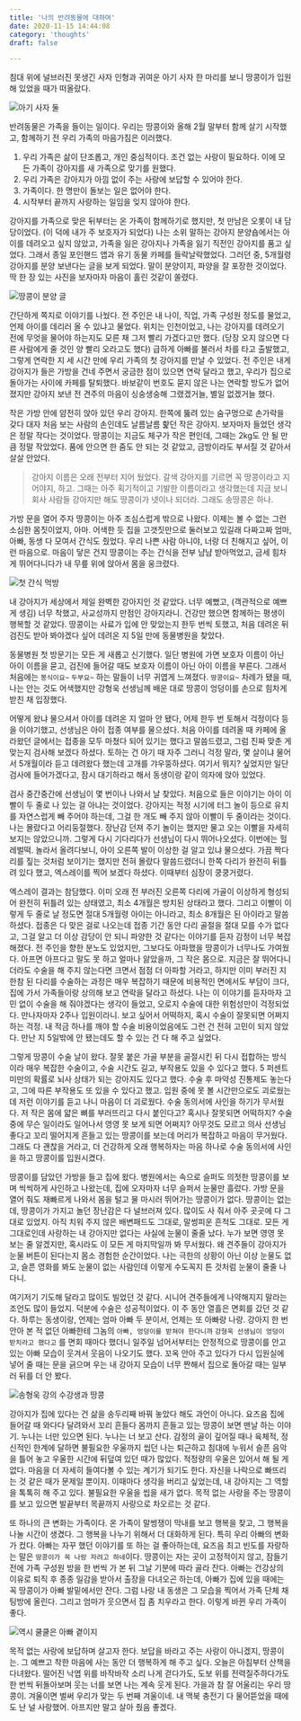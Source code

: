 ```yaml
---
title: '나의 반려동물에 대하여'
date: 2020-11-15 14:44:08
category: 'thoughts'
draft: false

---
```


침대 위에 널브러진 못생긴 사자 인형과 귀여운 아기 사자 한 마리를 보니 땅콩이가 입원해 있었을 때가 떠올랐다.

![아기 사자 둘](./images/peanut_0.png)

반려동물은 가족을 들이는 일이다. 우리는 땅콩이와 올해 2월 말부터 함께 살기 시작했고, 함께하기 전 우리 가족의 마음가짐은 이러했다.

1. 우리 가족은 삶이 단조롭고, 개인 중심적이다. 조건 없는 사랑이 필요하다. 이에 모든 가족이 강아지를 새 가족으로 맞기를 원했다.
2. 우리 가족은 강아지가 아낌 없이 주는 사랑에 보답할 수 있어야 한다.
3. 가족이다. 한 명만이 돌보는 일은 없어야 한다.
4. 시작부터 끝까지 사랑하는 일임을 잊지 않아야 한다.

강아지를 가족으로 맞은 뒤부터는 온 가족이 함께하기로 했지만, 첫 만남은 오롯이 내 담당이었다. (이 덕에 내가 주 보호자가 되었다) 나는 소위 말하는 강아지 분양숍에서는 아이를 데려오고 싶지 않았고, 가족을 잃은 강아지나 가족을 잃기 직전인 강아지를 품고 싶었다. 그래서 종일 포인핸드 앱과 유기 동물 카페를 들락날락했었다. 그러던 중, 5개월령 강아지를 분양 보낸다는 글을 보게 되었다. 말이 분양이지, 파양을 잘 포장한 것이었다. 딱 한 장 있는 사진을 보자마자 마음이 홀린 것같이 쏠렸다.

![땅콩이 분양 글](./images/peanut_1.jpg)

간단하게 쪽지로 이야기를 나눴다. 전 주인은 내 나이, 직업, 가족 구성원 정도를 물었고, 언제 아이를 데리러 올 수 있냐고 물었다. 위치는 인천이었고, 나는 강아지를 데려오기 전에 무엇을 물어야 하는지도 모른 채 그저 빨리 가겠다고만 했다. (당장 오지 않으면 다른 사람에게 줄 것인 양 빨리 오라고도 했다) 급하게 아빠를 불러서 차를 타고 출발했고, 그렇게 연락한 지 세 시간 만에 우리 가족의 첫 강아지를 만날 수 있었다. 전 주인은 내게 강아지가 들은 가방을 건네 주면서 궁금한 점이 있으면 연락 달라고 했고, 우리가 집으로 돌아가는 사이에 카페를 탈퇴했다. 바보같이 번호도 묻지 않은 나는 연락할 방도가 없어졌지만 강아지 보낸 전 견주의 마음이 싱숭생숭해 그랬겠거늘, 별일 없겠거늘 했다.

작은 가방 안에 얌전히 앉아 있던 우리 강아지. 한쪽에 뚫려 있는 숨구멍으로 손가락을 갖다 대자 처음 보는 사람의 손인데도 날름날름 핥던 작은 강아지. 보자마자 들었던 생각은 정말 작다는 것이었다. 땅콩이는 지금도 체구가 작은 편인데, 그때는 2kg도 안 될 만큼 정말 작았었다. 품에 안으면 한 줌도 안 되는 것 같았고, 금방이라도 부서질 것 같아서 살살 안았다.

> 강아지 이름은 오래 전부터 지어 뒀었다. 갈색 강아지를 기르면 꼭 땅콩이라고 지어야지, 하고. 그때는 아주 획기적이고 기발한 이름이라고 생각했는데 지금 보니 회사 사람들 강아지만 해도 땅콩이가 넷이나 되더라. 그래도 송땅콩은 하나.

가방 문을 열어 주자 땅콩이는 아주 조심스럽게 밖으로 나왔다. 이제는 볼 수 없는 그런 소심한 몸짓이었지, 아마. 어색한 듯 집을 고갯짓만으로 둘러보고 있길래 다짜고짜 엄마, 아빠, 동생 다 모여서 간식도 줬었다. 우리 나쁜 사람 아니야, 너랑 더 친해지고 싶어, 이런 마음으로. 마음이 닿은 건지 땅콩이는 주는 간식을 전부 냠냠 받아먹었고, 금세 힘차게 뛰어다니다가 내 무릎 위에 앉아서 몸을 웅크렸다.

![첫 간식 먹방](./images/peanut_2.jpg)

내 강아지가 세상에서 제일 완벽한 강아지인 것 같았다. 너무 예뻤고, (객관적으로 예쁘게 생김) 너무 착했고, 사교성까지 만점인 강아지라니. 건강만 했으면 함께하는 평생이 행복할 것 같았다. 땅콩이는 사료가 입에 안 맞았는지 한두 번씩 토했고, 처음 데려온 뒤 검진도 받아 봐야겠다 싶어 데려온 지 5일 만에 동물병원을 찾았다.

동물병원 첫 방문기는 모든 게 새롭고 신기했다. 일단 병원에 가면 보호자 이름이 아닌 아이 이름을 묻고, 검진에 들어갈 때도 보호자 이름이 아닌 아이 이름을 부른다. 그래서 처음에는 `봉식이요~` `두부요~` 하는 말들이 너무 귀엽게 느껴졌다. `땅콩이요~` 차례가 됐을 때, 나는 안는 것도 어색했지만 강형욱 선생님께 배운 대로 땅콩이 엉덩이를 손으로 힘차게 받친 채 입장했다.

어떻게 왔냐 물으셔서 아이를 데려온 지 얼마 안 됐다, 어제 한두 번 토해서 걱정이다 등을 이야기했고, 선생님은 아이 접종 여부를 물으셨다. 처음 아이를 데려올 때 카페에 올라왔던 글에서는 접종을 모두 마쳤다 되어 있기는 했다고 말씀드렸고, 그럼 진짜 맞춘 게 맞는지 검사해 보겠다 하셨다. 토하는 건 아기 때 자주 그러니 걱정 말라, 몇 살이냐 물어서 5개월이라 듣고 데려왔다 했는데 고개를 갸우뚱하셨다. 여기서 뭐지? 싶었지만 일단 검사에 들어가겠다고, 잠시 대기하라고 해서 동생이랑 같이 의자에 앉아 있었다.

검사 중간중간에 선생님이 몇 번이나 나와서 날 찾았다. 처음으로 들은 이야기는 아이 이빨이 두 줄로 나 있는 걸 아냐는 것이었다. 강아지는 적정 시기에 터그 놀이 등으로 유치를 자연스럽게 빼 주어야 하는데, 그걸 한 개도 빼 주지 않아 이빨이 두 줄이라는 것이다. 나는 몰랐다고 어리둥절했다. 장난감 던져 주기 놀이는 했지만 물고 오는 이빨을 자세히 보지는 않았으니까. 그렇게 다시 기다리다가 선생님이 다시 뛰어나오셨다. 이번에는 헐레벌떡. 놀라서 올려다보니, 아이 오른쪽 발이 이상한 걸 알고 있냐 물으셨다. 가끔 짝다리를 짚는 것처럼 보이기는 했지만 전혀 몰랐다 말씀드렸더니 한쪽 다리가 완전히 뒤틀려 있다 했고, 엑스레이를 찍어 보겠다 하셨다. 이때부터 심장이 쿵쿵거렸다.

엑스레이 결과는 참담했다. 이미 오래 전 부러진 오른쪽 다리에 가골이 이상하게 형성되어 완전히 뒤틀려 있는 상태였고, 최소 4개월은 방치된 상태라고 했다. 그리고 이빨이 이렇게 두 줄로 날 정도면 절대 5개월령 아이는 아니라고, 최소 8개월은 된 아이라고 말씀하셨다. 접종은 다 맞은 걸로 나오는데 접종 기간 동안 다리 골절을 절대 모를 수가 없다고, 그걸 알고 더 이상 감당이 안 되니 파양한 것 같다는 이야기를 듣자 감정이 너무 복잡해졌다. 전 주인을 향한 분노도 있었지만, 그보다도 아파했을 땅콩이가 너무나도 가여웠다. 아프면 아프다고 말도 못 하고 얼마나 앓았을까, 그 작은 몸으로. 지금은 잘 뛰어다니더라도 수술을 해 주지 않는다면 크면서 점점 더 아파할 거라고, 하지만 이미 부러진 지 한참 된 다리를 수술하는 과정은 매우 복잡하기 때문에 비용적인 면에서도 부담이 크다, 집에 가서 가족들이랑 상의해 보고 연락을 달라고 하셨다. 나는 이 이야기를 듣자마자 고민 없이 수술을 해 줘야겠다는 생각이 들었고, 오로지 수술에 대한 위험성만이 걱정되었다. 만나자마자 2주나 입원이라니. 보고 싶어서 어떡하지, 혹시 수술이 잘못되면 어쩌지 하는 걱정. 내 적금 하나를 깨야 할 수술 비용이었음에도 그런 건 전혀 고민이 되지 않았다. 만난 지 5일밖에 안 됐는데도 할 수 있는 건 다 해 주고 싶었다.

그렇게 땅콩이 수술 날이 왔다. 잘못 붙은 가골 부분을 골절시킨 뒤 다시 접합하는 방식이라 매우 복잡한 수술이고, 수술 시간도 길고, 부작용도 있을 수 있다고 했다. 5 퍼센트 미만의 확률로 뇌사 상태가 되는 강아지도 있다고 했다. 수술 후 마약성 진통제도 놓는다고, 그에 따른 부작용도 또 있을 수 있다고 했고. 입원 중에 못 볼 시간만으로도 괴로웠는데 저런 이야기를 듣고 나니 마음이 더 괴로웠다. 수술 동의서에 사인을 하기가 무서웠다. 저 작은 몸에 얇은 뼈를 부러뜨리고 다시 붙인다고? 혹시나 잘못되면 어떡하지? 수술 중에 무슨 일이라도 일어나서 영영 못 보게 되면 어쩌지? 아무것도 모르고 의사 선생님 좋다고 꼬리 떨어지게 흔들고 있는 땅콩이를 보는데 머리가 복잡하고 마음이 무거웠다. 그래도 다 괜찮을 거라고, 더 건강하게 오래 행복하자는 마음 하나로 수술 동의서에 사인을 하고 땅콩이를 입원시켰다.

땅콩이를 담았던 가방을 들고 집에 왔다. 병원에서는 속으로 슬퍼도 의젓한 땅콩이를 보며 씩씩하게 사인하고 나왔는데, 집에 오자마자 너무 슬퍼서 눈물만 흘렀다. 가방 문을 열어 줘도 재빠르게 나와서 몸을 털고 물 마시러 뛰어가는 땅콩이가 없다. 땅콩이는 없는데, 땅콩이가 가지고 놀던 장난감은 다 널브러져 있다. 많이도 사 줘서 아주 곳곳에 다 그대로 있었지. 아직 치워 주지 않은 배변패드도 그대로, 말썽피운 흔적도 그대로. 모든 게 그대로인데 사랑하는 내 강아지만 없다는 사실에 눈물이 줄줄 났다. 누가 보면 영영 못 보는 줄 알겠지만, 혹시라도 이 모든 게 마지막일까 봐 무서웠다. 왜 견주들이 강아지가 눈물 버튼이 된다는지 몸소 경험한 순간이었다. 나는 극한의 상황이 아닌 이상 눈물도 없고, 슬픈 영화를 봐도 눈물이 없는 사람인데 이렇게 수도꼭지 튼 것처럼 눈물이 줄줄 나다니.

여기저기 기도해 달라고 많이도 빌었던 것 같다. 시니어 견주들에게 나약해지지 말라는 조언도 많이 들었지. 덕분에 수술은 성공적이었다. 이 주 동안 열흘은 면회를 갔던 것 같다. 하루는 동생이랑, 언제는 엄마 아빠 두 분이서, 언제는 또 아빠랑 나랑. 강아지 한 번 안아 본 적 없던 아빠한테 그놈의 `아빠, 엉덩이를 받쳐야 한다니까` `강형욱 선생님이 엉덩이 받치라고 했다고` 를 면회 때마다 했더니 일주일 넘어서부터는 안정적으로 땅콩이를 안고 있는 아빠 모습이 웃겨서 웃음이 나오기도 했다. 꼬옥 안아 주고 있다가 다시 입원실에 넣어 줄 때는 문을 긁으며 우는 내 강아지 모습이 너무 짠해서 집으로 돌아갈 때는 일부러 뒤를 더 안 봤다. 

![송형욱 강의 수강생과 땅콩](./images/peanut_3.png)

강아지가 집에 있다는 건 삶을 송두리째 바꿔 놓았다 해도 과언이 아니다. 요즈음 집에 들어갈 때 와다다 달려와서 꼬리 흔들다 몸까지 흔들고 있는 땅콩이 보면 맨날 하는 이야기. 누나는 너만 있으면 된다. 누나는 너 보고 산다. 감정의 골이 깊어질 때나 육체적, 정신적인 한계에 달하면 불필요한 우울까지 씹던 나는 퇴근하고 침대에 누워서 슬픈 음악을 틀어 놓고 우울한 시간에 뒤덮여 있던 때가 많았다. 적정량의 우울은 있어서 해 될 게 없다. 마음을 더 자세히 들여다볼 수 있는 계기가 되기도 한다. 자신을 나락으로 빠뜨리는 것 같은 때가 문제일 뿐이지. 이때마다 생각을 버리고 싶었는데, 내 강아지는 그 역할을 톡톡히 해 주고 있다. 불필요한 우울을 씹을 새가 없다. 목적 없는 사랑을 주는 땅콩이를 보고 있으면 발끝부터 목끝까지 사랑으로 차오르는 것 같다. 

또 하나의 큰 변화는 가족이다. 온 가족이 말썽쟁이 막내를 보고 행복을 찾고, 그 행복을 나눌 시간이 생겼다. 그 행복을 나누기 위해서 더 대화하게 된다. 특히 우리 아빠의 변화가 컸다. 아빠는 자꾸 했던 이야기를 또 하는 걸 좋아하는데, 요즈음 최고 빈도를 자랑하는 말은 `땅콩이가 꼭 나랑 자려고 하네`이다. 땅콩이는 자는 곳이 고정적이지 않고, 잠들기 전에 가족 구성원 방을 한 번씩 가 본 뒤 그날 기분에 따라 골라 잔다. 아빠는 건강상의 이유로 퇴직 후 종종 일감을 받아서 출장을 다녀오곤 하는데, 아빠가 집에 있을 때에는 꼭 땅콩이가 아빠 발밑에서만 잔다. 그럼 나랑 내 동생은 그 모습을 찍어서 가족 단체 채팅방에 올린다. 그리고 엄마가 웃으면서 집 좀 치우라고 한다. 이렇게 바뀐 우리 가족이 좋다.

![역시 쿨쿨은 아빠 곁이지](./images/peanut_4.jpg)

목적 없는 사랑에 보답하며 살고자 한다. 보답을 바라고 주는 사랑이 아니겠지, 땅콩이는. 그 예쁘고 착한 마음에 사는 동안 더 행복하게 해 주고 싶다. 오늘은 아침부터 산책을 다녀왔다. 떨어진 낙엽 위를 바작바작 소리 나게 걷다가도, 도보 위를 전력질주하다가도 한 번씩 뒤돌아보며 웃는 너를 보면 나는 계속 웃게 된다. 가을과 참 잘 어울리는 우리 땅콩이. 겨울이면 벌써 우리가 맞는 두 번째 겨울이네. 내 맥북 충전기 다 물어뜯었을 때에도 난 널 사랑했어. 아프지만 말고 살아 줬음 좋겠다.

